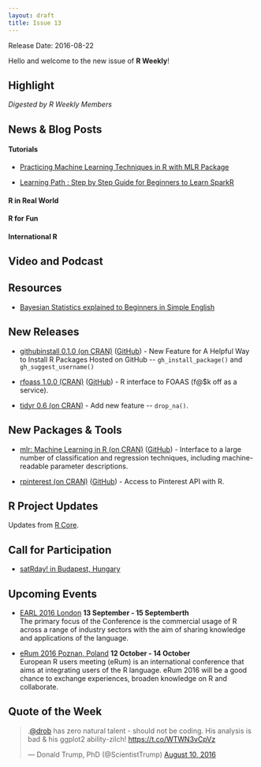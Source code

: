 ```yaml
---
layout: draft
title: Issue 13
---
```


Release Date: 2016-08-22

Hello and welcome to the new issue of **R Weekly**!

## Highlight

*Digested by R Weekly Members*



## News & Blog Posts

#### Tutorials

+ [Practicing Machine Learning Techniques in R with MLR Package](https://www.analyticsvidhya.com/blog/2016/08/practicing-machine-learning-techniques-in-r-with-mlr-package/)

+ [Learning Path : Step by Step Guide for Beginners to Learn SparkR](https://www.analyticsvidhya.com/blog/2016/06/learning-path-step-step-guide-beginners-learn-sparkr/)

#### R in Real World





#### R for Fun




#### International R


## Video and Podcast



## Resources

+ [Bayesian Statistics explained to Beginners in Simple English](https://www.analyticsvidhya.com/blog/2016/06/bayesian-statistics-beginners-simple-english/)


## New Releases

+ [githubinstall 0.1.0 (on CRAN)](http://mockquant.blogspot.jp/2016/08/githubinstall-010-new-feature-for.html) ([GitHub](https://github.com/hoxo-m/githubinstall/releases/tag/v0.1.0)) - New Feature for A Helpful Way to Install R Packages Hosted on GitHub -- `gh_install_package()` and `gh_suggest_username()`

+ [rfoass 1.0.0 (CRAN)](http://dirk.eddelbuettel.com/blog/2016/08/14/#rfoaas_1.0.0) ([GitHub](https://github.com/eddelbuettel/rfoaas)) - R interface to FOAAS (f@$k off as a service).

+ [tidyr 0.6 (on CRAN)](https://blog.rstudio.org/) - Add new feature -- `drop_na()`. 



## New Packages & Tools

+ [mlr: Machine Learning in R (on CRAN)](https://cran.r-project.org/web/packages/mlr/index.html) ([GitHub](https://github.com/mlr-org/mlr)) - Interface to a large number of classification and regression techniques, including machine-readable parameter descriptions.

+ [rpinterest (on CRAN)](https://cran.r-project.org/web/packages/rpinterest/index.html) ([GitHub](https://github.com/ColinFay/rpinterest)) - Access to Pinterest API with R.

## R Project Updates

Updates from [R Core](http://developer.r-project.org/blosxom.cgi/R-devel/NEWS).



## Call for Participation

+ [satRday! in Budapest, Hungary](http://budapest.satrdays.org/#cfp)

## Upcoming Events

+ [EARL 2016 London](https://earlconf.com/)  **13 September - 15 Septemberth** <br>
The primary focus of the Conference is the commercial usage of R across a range of industry sectors with the aim of sharing knowledge and applications of the language.<br /> 

+ [eRum 2016 Poznan, Poland](http://erum.ue.poznan.pl/)  **12 October - 14 October** <br>
European R users meeting (eRum) is an international conference that aims at integrating users of the R language. eRum 2016 will be a good chance to exchange experiences, broaden knowledge on R and collaborate. <br /> 

## Quote of the Week

<blockquote class="twitter-tweet" data-lang="en"><p lang="en" dir="ltr">.<a href="https://twitter.com/drob">@drob</a> has zero natural talent - should not be coding. His analysis is bad &amp; his ggplot2 ability-zilch! <a href="https://t.co/WTWN3vCpVz">https://t.co/WTWN3vCpVz</a></p>&mdash; Donald Trump, PhD (@ScientistTrump) <a href="https://twitter.com/ScientistTrump/status/763226352074055680">August 10, 2016</a></blockquote>

<p><small id="page_view">&nbsp;</small></p>

